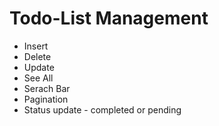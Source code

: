 <h1>Todo-List Management</h1>
<ul>
  <li>Insert</li>
  <li>Delete</li>
  <li>Update</li>
  <li>See All</li>
  <li>Serach Bar</li>
  <li>Pagination</li>
  <li>Status update - completed or pending </li>
</ul>
